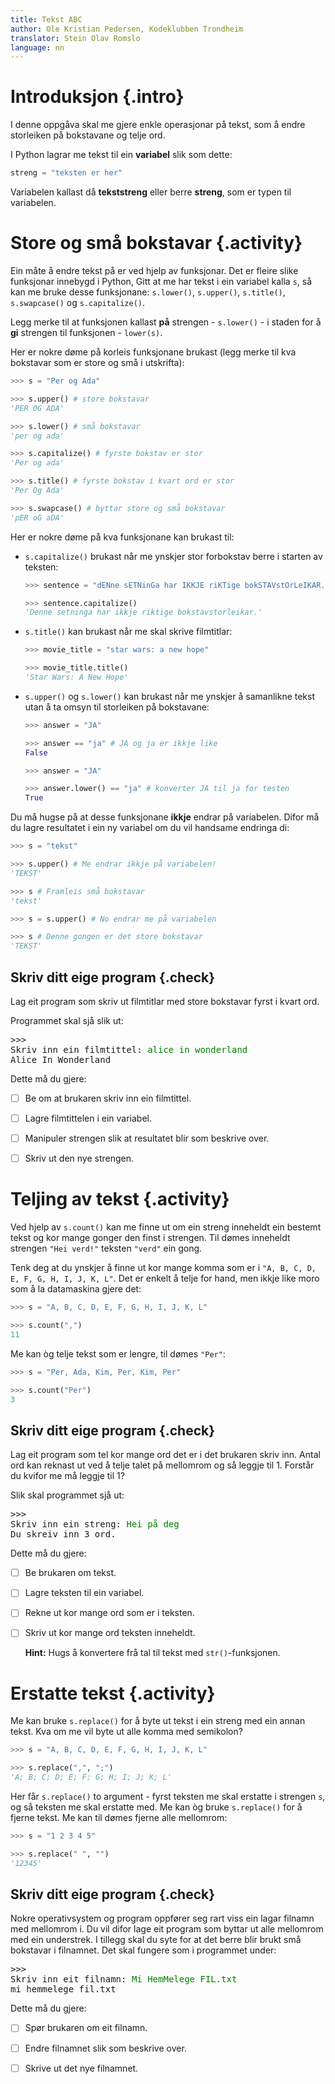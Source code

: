 ```yaml
---
title: Tekst ABC
author: Ole Kristian Pedersen, Kodeklubben Trondheim
translator: Stein Olav Romslo
language: nn
---
```



# Introduksjon {.intro}

I denne oppgåva skal me gjere enkle operasjonar på tekst, som å endre storleiken
på bokstavane og telje ord.

I Python lagrar me tekst til ein **variabel** slik som dette:

```python
streng = "teksten er her"
```

Variabelen kallast då **tekststreng** eller berre **streng**, som er typen til
variabelen.


# Store og små bokstavar {.activity}

Ein måte å endre tekst på er ved hjelp av funksjonar. Det er fleire slike
funksjonar innebygd i Python, Gitt at me har tekst i ein variabel kalla `s`, så
kan me bruke desse funksjonane: `s.lower()`, `s.upper()`, `s.title()`,
`s.swapcase()` og `s.capitalize()`.

Legg merke til at funksjonen kallast **på** strengen - `s.lower()` - i staden
for å **gi** strengen til funksjonen - `lower(s)`.

Her er nokre døme på korleis funksjonane brukast (legg merke til kva bokstavar
som er store og små i utskrifta):

```python
>>> s = "Per og Ada"

>>> s.upper() # store bokstavar
'PER OG ADA'

>>> s.lower() # små bokstavar
'per og ada'

>>> s.capitalize() # fyrste bokstav er stor
'Per og ada'

>>> s.title() # fyrste bokstav i kvart ord er stor
'Per Og Ada'

>>> s.swapcase() # byttar store og små bokstavar
'pER oG aDA'
```

Her er nokre døme på kva funksjonane kan brukast til:

- `s.capitalize()` brukast når me ynskjer stor forbokstav berre i starten av
  teksten:

  ```python
  >>> sentence = "dENne sETNinGa har IKKJE riKTige bokSTAVstOrLeIKAR."

  >>> sentence.capitalize()
  'Denne setninga har ikkje riktige bokstavstorleikar.'
  ```

- `s.title()` kan brukast når me skal skrive filmtitlar:

  ```python
  >>> movie_title = "star wars: a new hope"

  >>> movie_title.title()
  'Star Wars: A New Hope'
  ```

- `s.upper()` og `s.lower()` kan brukast når me ynskjer å samanlikne tekst utan
  å ta omsyn til storleiken på bokstavane:

  ```python
  >>> answer = "JA"

  >>> answer == "ja" # JA og ja er ikkje like
  False
  ```

  ```python
  >>> answer = "JA"

  >>> answer.lower() == "ja" # konverter JA til ja for testen
  True
  ```

Du må hugse på at desse funksjonane **ikkje** endrar på variabelen. Difor må du
lagre resultatet i ein ny variabel om du vil handsame endringa di:

```python
>>> s = "tekst"

>>> s.upper() # Me endrar ikkje på variabelen!
'TEKST'

>>> s # Framleis små bokstavar
'tekst'

>>> s = s.upper() # No endrar me på variabelen

>>> s # Denne gongen er det store bokstavar
'TEKST'
```

## Skriv ditt eige program {.check}

Lag eit program som skriv ut filmtitlar med store bokstavar fyrst i kvart ord.

Programmet skal sjå slik ut:

<pre>
>>>
Skriv inn ein filmtittel: <font color="green">alice in wonderland</font>
Alice In Wonderland
</pre>

Dette må du gjere:

- [ ] Be om at brukaren skriv inn ein filmtittel.

- [ ] Lagre filmtittelen i ein variabel.

- [ ] Manipuler strengen slik at resultatet blir som beskrive over.

- [ ] Skriv ut den nye strengen.


# Teljing av tekst {.activity}

Ved hjelp av `s.count()` kan me finne ut om ein streng inneheldt ein bestemt
tekst og kor mange gonger den finst i strengen. Til dømes inneheldt strengen
`"Hei verd!"` teksten `"verd"` ein gong.

Tenk deg at du ynskjer å finne ut kor mange komma som er i `"A, B, C, D, E, F,
G, H, I, J, K, L"`. Det er enkelt å telje for hand, men ikkje like moro som å la
datamaskina gjere det:

```python
>>> s = "A, B, C, D, E, F, G, H, I, J, K, L"

>>> s.count(",")
11
```

Me kan òg telje tekst som er lengre, til dømes `"Per"`:

```python
>>> s = "Per, Ada, Kim, Per, Kim, Per"

>>> s.count("Per")
3
```

## Skriv ditt eige program {.check}

Lag eit program som tel kor mange ord det er i det brukaren skriv inn. Antal ord
kan reknast ut ved å telje talet på mellomrom og så leggje til 1. Forstår du
kvifor me må leggje til 1?

Slik skal programmet sjå ut:

<pre>
>>>
Skriv inn ein streng: <font color="green">Hei på deg</font>
Du skreiv inn 3 ord.
</pre>

Dette må du gjere:

- [ ] Be brukaren om tekst.

- [ ] Lagre teksten til ein variabel.

- [ ] Rekne ut kor mange ord som er i teksten.

- [ ] Skriv ut kor mange ord teksten inneheldt.

  **Hint:** Hugs å konvertere frå tal til tekst med `str()`-funksjonen.


# Erstatte tekst {.activity}

Me kan bruke `s.replace()` for å byte ut tekst i ein streng med ein annan tekst.
Kva om me vil byte ut alle komma med semikolon?

```python
>>> s = "A, B, C, D, E, F, G, H, I, J, K, L"

>>> s.replace(",", ";")
'A; B; C; D; E; F; G; H; I; J; K; L'
```

Her får `s.replace()` to argument - fyrst teksten me skal erstatte i strengen
`s`, og så teksten me skal erstatte med. Me kan òg bruke `s.replace()` for å
fjerne tekst. Me kan til dømes fjerne alle mellomrom:

```python
>>> s = "1 2 3 4 5"

>>> s.replace(" ", "")
'12345'
```

## Skriv ditt eige program {.check}

Nokre operativsystem og program oppfører seg rart viss ein lagar filnamn med
mellomrom i. Du vil difor lage eit program som byttar ut alle mellomrom med ein
understrek. I tillegg skal du syte for at det berre blir brukt små bokstavar i
filnamnet. Det skal fungere som i programmet under:

<pre>
>>>
Skriv inn eit filnamn: <font color="green">Mi HemMelege FIL.txt</font>
mi_hemmelege_fil.txt
</pre>

Dette må du gjere:

- [ ] Spør brukaren om eit filnamn.

- [ ] Endre filnamnet slik som beskrive over.

- [ ] Skrive ut det nye filnamnet.
